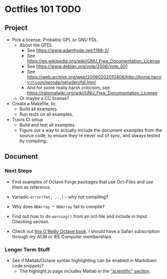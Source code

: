 Octfiles 101 TODO
=================

## Project

* Pick a license. Probably GPL or GNU FDL.
  * About the GFDL
    * See <https://www.adamhyde.net/1198-2/>
    * See <https://en.wikipedia.org/wiki/GNU_Free_Documentation_License>
    * See <https://www.debian.org/vote/2006/vote_001>
    * See <https://web.archive.org/web/20060202010406/http://home.twcny.rr.com/nerode/neroden/fdl.html>
    * And for some really harsh criticisim, see <https://rationalwiki.org/wiki/GNU_Free_Documentation_License>
  * Or maybe a CC license?
* Create a Makefile, to:
  * Build all examples.
  * Run tests on all examples.
* Travis CI setup
  * Build and test all examples.
  * Figure out a way to actually include the document examples from the source code, to ensure they're never out of sync, and always tested by compiling.

## Document

### Next Steps

* Find examples of Octave Forge packages that use Oct-Files and use them as reference.
* Variadic `error(fmt, ...)` - why not compiling?
* Why does `NDArray * NDArray` fail to compile?
* Find out how to do `warning()` from an oct-file and include in Input Checking section.

* Check out [this O'Reilly Octave book](https://www.oreilly.com/library/view/gnu-octave/9781849513326/). I should have a Safari subscription through my ACM or IEE Computer memberships.

### Longer Term Stuff

* See if Matlab/Octave syntax highlighting can be enabled in Markdown code snippets?
  * The highlight.js page includes Matlab in the [“scientific” section](https://highlightjs.org/static/demo/).
